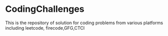 # CodingChallenges
This is the repository of solution for coding problems from various platforms including leetcode, firecode,GFG,CTCI
